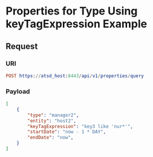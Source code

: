 # Properties for Type Using keyTagExpression Example

## Request

### URI

```elm
POST https://atsd_host:8443/api/v1/properties/query
```

### Payload

```json
[
    {
        "type": "manager2",
        "entity": "host2",
        "keyTagExpression": "key3 like 'nur*'",
        "startDate": "now - 1 * DAY",
        "endDate": "now",        
    }
]
```
